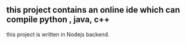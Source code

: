 ## this project contains an online ide which can compile python , java, c++
this project is written in Nodejs backend.